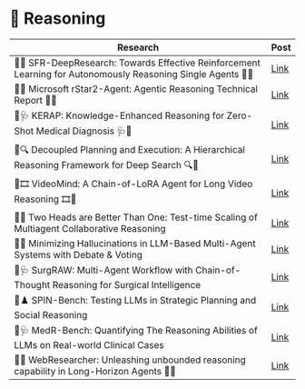 # 🧠 Reasoning

| Research | Post |
|----------|-----------|
| 🤖🔎 SFR-DeepResearch: Towards Effective Reinforcement Learning for Autonomously Reasoning Single Agents 🔎🤖 | [Link](https://www.linkedin.com/posts/mahmoudrabie2004_forabraiabrscientists-forabraiabrresearchers-activity-7372714437260181504-fSLY?utm_source=share&utm_medium=member_desktop&rcm=ACoAAANl-ukBNmz5qhlJOrQNtSt-ajHYfLd2Bvc) |
| 🤖🧮 Microsoft rStar2-Agent: Agentic Reasoning Technical Report 🧮🤖 | [Link](https://www.linkedin.com/posts/mahmoudrabie2004_forabraiabrscientists-forabraiabrresearchers-activity-7370028809670193152-w-6i?utm_source=share&utm_medium=member_desktop&rcm=ACoAAANl-ukBNmz5qhlJOrQNtSt-ajHYfLd2Bvc) |
| 🤖🩺 KERAP: Knowledge-Enhanced Reasoning for Zero-Shot Medical Diagnosis 🩺🤖 | [Link](https://www.linkedin.com/posts/mahmoudrabie2004_forabraiabrscientists-forabraiabrresearchers-activity-7348056953564139520-glgh) |
| 🤖🔍 Decoupled Planning and Execution: A Hierarchical Reasoning Framework for Deep Search 🔍🤖 | [Link](https://www.linkedin.com/posts/mahmoudrabie2004_forabraiabrscientists-forabraiabrresearchers-activity-7347738518816751616-eHcx) |
| 🤖🎞️ VideoMind: A Chain-of-LoRA Agent for Long Video Reasoning 🎞️🤖 | [Link](https://www.linkedin.com/posts/mahmoudrabie2004_forabraiabrscientists-forabraiabrresearchers-activity-7341903892609191938-D-B1) |
| 🤖🧠 Two Heads are Better Than One: Test-time Scaling of Multiagent Collaborative Reasoning | [Link](https://www.linkedin.com/posts/mahmoudrabie2004_forabraiabrscientists-forabraiabrresearchers-activity-7318304016935837699-Fro0) |
| 🤖🧠 Minimizing Hallucinations in LLM-Based Multi-Agent Systems with Debate & Voting | [Link](https://www.linkedin.com/posts/mahmoudrabie2004_forabraiabrscientists-forabraiabrresearchers-activity-7311560779172864000-TxZh) |
| 🤖🩺 SurgRAW: Multi-Agent Workflow with Chain-of-Thought Reasoning for Surgical Intelligence | [Link](https://www.linkedin.com/posts/mahmoudrabie2004_forabraiabrscientists-forabraiabrresearchers-activity-7307956239768907776-0_nt/) |
| 🤖♟️ SPIN-Bench: Testing LLMs in Strategic Planning and Social Reasoning | [Link](https://www.linkedin.com/posts/mahmoudrabie2004_forabraiabrscientists-forabraiabrresearchers-activity-7307655716972949522-Sjp-) |
| 🤖🩺 MedR-Bench: Quantifying The Reasoning Abilities of LLMs on Real-world Clinical Cases | [Link](https://www.linkedin.com/posts/mahmoudrabie2004_forabraiabrscientists-forabraiabrresearchers-activity-7304225248403456000-7bHA) |
| 🤖🔎 WebResearcher: Unleashing unbounded reasoning capability in Long-Horizon Agents 🔎🤖 | [Link](https://lnkd.in/p/ecDu9bcN) |